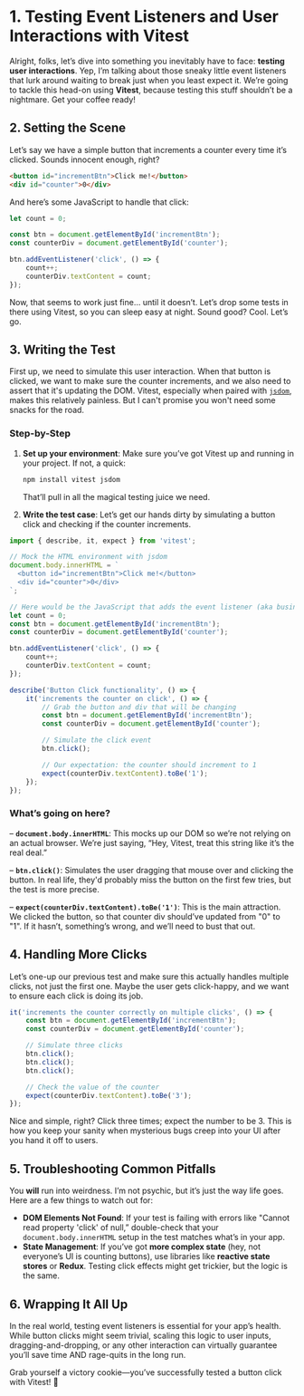 # 1. Testing Event Listeners and User Interactions with Vitest

Alright, folks, let’s dive into something you inevitably have to face: **testing user interactions**. Yep, I’m talking about those sneaky little event listeners that lurk around waiting to break just when you least expect it. We’re going to tackle this head-on using **Vitest**, because testing this stuff shouldn’t be a nightmare. Get your coffee ready!

## 2. Setting the Scene

Let’s say we have a simple button that increments a counter every time it’s clicked. Sounds innocent enough, right?

```html
<button id="incrementBtn">Click me!</button>
<div id="counter">0</div>
```

And here’s some JavaScript to handle that click:

```javascript
let count = 0;

const btn = document.getElementById('incrementBtn');
const counterDiv = document.getElementById('counter');

btn.addEventListener('click', () => {
	count++;
	counterDiv.textContent = count;
});
```

Now, that seems to work just fine… until it doesn’t. Let’s drop some tests in there using Vitest, so you can sleep easy at night. Sound good? Cool. Let’s go.

## 3. Writing the Test

First up, we need to simulate this user interaction. When that button is clicked, we want to make sure the counter increments, and we also need to assert that it's updating the DOM. Vitest, especially when paired with [`jsdom`](https://www.npmjs.com/package/jsdom), makes this relatively painless. But I can't promise you won't need some snacks for the road.

### Step-by-Step

1. **Set up your environment**: Make sure you’ve got Vitest up and running in your project. If not, a quick:

   ```sh
   npm install vitest jsdom
   ```

   That’ll pull in all the magical testing juice we need.

2. **Write the test case**: Let’s get our hands dirty by simulating a button click and checking if the counter increments.

```javascript
import { describe, it, expect } from 'vitest';

// Mock the HTML environment with jsdom
document.body.innerHTML = `
  <button id="incrementBtn">Click me!</button>
  <div id="counter">0</div>
`;

// Here would be the JavaScript that adds the event listener (aka business logic)
let count = 0;
const btn = document.getElementById('incrementBtn');
const counterDiv = document.getElementById('counter');

btn.addEventListener('click', () => {
	count++;
	counterDiv.textContent = count;
});

describe('Button Click functionality', () => {
	it('increments the counter on click', () => {
		// Grab the button and div that will be changing
		const btn = document.getElementById('incrementBtn');
		const counterDiv = document.getElementById('counter');

		// Simulate the click event
		btn.click();

		// Our expectation: the counter should increment to 1
		expect(counterDiv.textContent).toBe('1');
	});
});
```

### What’s going on here?

– **`document.body.innerHTML`**: This mocks up our DOM so we’re not relying on an actual browser. We’re just saying, “Hey, Vitest, treat this string like it’s the real deal.”

– **`btn.click()`**: Simulates the user dragging that mouse over and clicking the button. In real life, they'd probably miss the button on the first few tries, but the test is more precise.

– **`expect(counterDiv.textContent).toBe('1')`**: This is the main attraction. We clicked the button, so that counter div should’ve updated from "0" to "1". If it hasn’t, something’s wrong, and we’ll need to bust that out.

## 4. Handling More Clicks

Let’s one-up our previous test and make sure this actually handles multiple clicks, not just the first one. Maybe the user gets click-happy, and we want to ensure each click is doing its job.

```javascript
it('increments the counter correctly on multiple clicks', () => {
	const btn = document.getElementById('incrementBtn');
	const counterDiv = document.getElementById('counter');

	// Simulate three clicks
	btn.click();
	btn.click();
	btn.click();

	// Check the value of the counter
	expect(counterDiv.textContent).toBe('3');
});
```

Nice and simple, right? Click three times; expect the number to be 3. This is how you keep your sanity when mysterious bugs creep into your UI after you hand it off to users.

## 5. Troubleshooting Common Pitfalls

You **will** run into weirdness. I’m not psychic, but it’s just the way life goes. Here are a few things to watch out for:

- **DOM Elements Not Found**: If your test is failing with errors like "Cannot read property 'click' of null,” double-check that your `document.body.innerHTML` setup in the test matches what’s in your app.
- **State Management**: If you’ve got **more complex state** (hey, not everyone’s UI is counting buttons), use libraries like **reactive state stores** or **Redux**. Testing click effects might get trickier, but the logic is the same.

## 6. Wrapping It All Up

In the real world, testing event listeners is essential for your app’s health. While button clicks might seem trivial, scaling this logic to user inputs, dragging-and-dropping, or any other interaction can virtually guarantee you’ll save time AND rage-quits in the long run.

Grab yourself a victory cookie—you’ve successfully tested a button click with Vitest! 🎉
